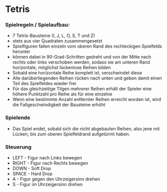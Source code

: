 # Tetris #

### Spielregeln / Spielaufbau: ###

- 7 Tetris-Bausteine (I, J, L, O, S, T und Z)
- stets aus vier Quadraten zusammengesetzt
- Spielfiguren fallen einzeln vom oberen Rand des rechteckigen Spielfelds herunter
- können dabei in 90-Grad-Schritten gedreht und von der Mitte nach rechts oder links verschoben werden, sodass sie am unteren Rand horizontale, möglichst lückenlose Reihen bilden
- Sobald eine horizontale Reihe komplett ist, verschwindet diese
- Alle darüberliegenden Reihen rücken nach unten und geben damit einen Teil des Spielfeldes wieder frei
- Für das gleichzeitige Tilgen mehrerer Reihen erhält der Spieler eine höhere Punktzahl pro Reihe als für eine einzelne
- Wenn eine bestimmte Anzahl entfernter Reihen erreicht worden ist, wird die Fallgeschwindigkeit der Bausteine erhöht

### Spielende ###

- Das Spiel endet, sobald sich die nicht abgebauten Reihen, also jene mit Lücken, bis zum oberen Spielfeldrand aufgetürmt haben.

### Steuerung ###

- LEFT - Figur nach Links bewegen
- RIGHT - Figur nach Rechts bewegen
- DOWN - Soft Drop
- SPACE - Hard Drop
- A - Figur gegen den Uhrzeigersinn drehen
- S - Figur im Uhrzeigersinn drehen
